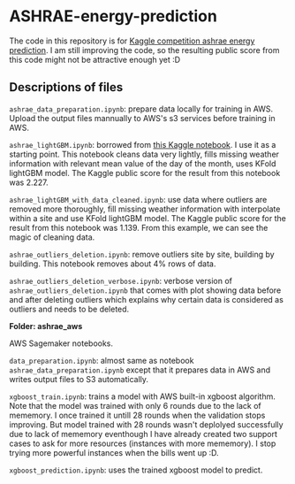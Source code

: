 # ASHRAE-energy-prediction

The code in this repository is for [Kaggle competition ashrae energy prediction](https://www.kaggle.com/c/ashrae-energy-prediction). I am still improving the code, so the resulting public score from this code might not be attractive enough yet :D

## Descriptions of files

```ashrae_data_preparation.ipynb```: prepare data locally for training in AWS. Upload the output files mannually to AWS's s3 services before training in AWS.

```ashrae_lightGBM.ipynb```: borrowed from [this Kaggle notebook](https://www.kaggle.com/aitude/ashrae-kfold-lightgbm-without-leak-1-08/comments). I use it as a starting point. This notebook cleans data very lightly, fills missing weather information with relevant mean value of the day of the month, uses KFold lightGBM model. The Kaggle public score for the result from this notebook was 2.227.

```ashrae_lightGBM_with_data_cleaned.ipynb```: use data where outliers are removed more thoroughly, fill missing weather information with interpolate within a site and use KFold lightGBM model. The Kaggle public score for the result from this notebook was 1.139. From this example, we can see the magic of cleaning data.

```ashrae_outliers_deletion.ipynb```: remove outliers site by site, building by building. This notebook removes about 4% rows of data.

```ashrae_outliers_deletion_verbose.ipynb```: verbose version of ```ashrae_outliers_deletion.ipynb``` that comes with plot showing data before and after deleting outliers which explains why certain data is considered as outliers and needs to be deleted.

**Folder: ashrae_aws**

AWS Sagemaker notebooks. 

```data_preparation.ipynb```: almost same as notebook ```ashrae_data_preparation.ipynb``` except that it prepares data in AWS and writes output files to S3 automatically.

```xgboost_train.ipynb```: trains a model with AWS built-in xgboost algorithm. Note that the model was trained with only 6 rounds due to the lack of mememory. I once trained it untill 28 rounds when the validation stops improving. But model trained with 28 rounds wasn't deplolyed successfully due to lack of mememory eventhough I have already created two support cases to ask for more resources (instances with more mememory). I stop trying more powerful instances when the bills went up :D.

```xgboost_prediction.ipynb```: uses the trained xgboost model to predict.
